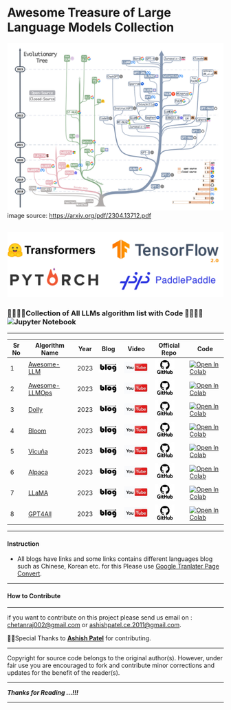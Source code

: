 # Awesome Treasure of Large Language Models Collection

![](https://github.com/chicks2014/Treasure_of_LLM/blob/d210e63a760dd8fc105ea2846f3f4c759cf0bfb6/main_poster.jpg)
image source: https://arxiv.org/pdf/2304.13712.pdf

![fw.jpg](https://github.com/chicks2014/Treasure_of_LLM/blob/main/images/fw.jpg?raw=true)
---

###  🧑‍💻👩‍💻Collection of All LLMs algorithm list with Code 🧑‍💻👩‍💻![Jupyter Notebook](https://img.shields.io/badge/jupyter-%23FA0F00.svg?style=for-the-badge&logo=jupyter&logoColor=white)

---

| Sr No | Algorithm Name                                               | Year | Blog                                                         | Video                                                        | Official Repo                                                | Code                                                         |
| ----- | ------------------------------------------------------------ | ---- | ------------------------------------------------------------ | ------------------------------------------------------------ | ------------------------------------------------------------ | ------------------------------------------------------------ |
| 1     | [Awesome-LLM](https://github.com/Hannibal046/Awesome-LLM)             | 2023 | [![](https://raw.githubusercontent.com/chicks2014/Treasure_of_LLM/main/images/b1.jpg)](https://bit.ly/3rYanJk) | [![Youtube](https://raw.githubusercontent.com/chicks2014/Treasure_of_LLM/main/images/yt1.jpg)](https://youtu.be/6MI0f6YjJIk) | [![](https://raw.githubusercontent.com/chicks2014/Treasure_of_LLM/main/images/git.jpg)](https://github.com/Hannibal046/Awesome-LLM) | [![Open In Colab](https://colab.research.google.com/assets/colab-badge.svg)](https://colab.research.google.com/github/EleutherAI/GPTNeo/blob/master/GPTNeo_example_notebook.ipynb) |
| 2     | [Awesome-LLMOps](https://github.com/tensorchord/Awesome-LLMOps)            | 2023 | [![](https://raw.githubusercontent.com/chicks2014/Treasure_of_LLM/main/images/b1.jpg)](https://bit.ly/3DNsrIp) | [![Youtube](https://raw.githubusercontent.com/chicks2014/Treasure_of_LLM/main/images/yt1.jpg)](https://youtu.be/iDulhoQ2pro) | [![](https://raw.githubusercontent.com/chicks2014/Treasure_of_LLM/main/images/git.jpg)](https://github.com/tensorchord/Awesome-LLMOps) | [![Open In Colab](https://colab.research.google.com/assets/colab-badge.svg)](https://colab.research.google.com/github/bentrevett/pytorch-seq2seq/blob/master/6%20-%20Attention%20is%20All%20You%20Need.ipynb) |
| 3     | [Dolly](https://github.com/databrickslabs/dolly)            | 2023 | [![](https://raw.githubusercontent.com/chicks2014/Treasure_of_LLM/main/images/b1.jpg)](https://www.databricks.com/blog/2023/03/24/hello-dolly-democratizing-magic-chatgpt-open-models.html) | [![Youtube](https://raw.githubusercontent.com/chicks2014/Treasure_of_LLM/main/images/yt1.jpg)](https://www.youtube.com/watch?v=GpWqjNf0SCM) | [![](https://raw.githubusercontent.com/chicks2014/Treasure_of_LLM/main/images/git.jpg)](https://github.com/databrickslabs/dolly) | [![Open In Colab](https://colab.research.google.com/assets/colab-badge.svg)](https://colab.research.google.com/github/bentrevett/pytorch-seq2seq/blob/master/6%20-%20Attention%20is%20All%20You%20Need.ipynb) |
| 4     | [Bloom](https://github.com/huggingface/transformers-bloom-inference)            | 2023 | [![](https://raw.githubusercontent.com/chicks2014/Treasure_of_LLM/main/images/b1.jpg)](https://github.com/huggingface/blog/blob/main/bloom-inference-pytorch-scripts.md) | [![Youtube](https://raw.githubusercontent.com/chicks2014/Treasure_of_LLM/main/images/yt1.jpg)](https://www.youtube.com/watch?v=ZHx0TsYB3ac) | [![](https://raw.githubusercontent.com/chicks2014/Treasure_of_LLM/main/images/git.jpg)](https://github.com/huggingface/transformers-bloom-inference) | [![Open In Colab](https://colab.research.google.com/assets/colab-badge.svg)](https://colab.research.google.com/github/bentrevett/pytorch-seq2seq/blob/master/6%20-%20Attention%20is%20All%20You%20Need.ipynb) |
| 5     | [Vicuña](https://github.com/eddieali/Vicuna-AI-LLM)            | 2023 | [![](https://raw.githubusercontent.com/chicks2014/Treasure_of_LLM/main/images/b1.jpg)](https://lmsys.org/blog/2023-03-30-vicuna/) | [![Youtube](https://raw.githubusercontent.com/chicks2014/Treasure_of_LLM/main/images/yt1.jpg)](https://www.youtube.com/watch?v=ByV5w1ES38A) | [![](https://raw.githubusercontent.com/chicks2014/Treasure_of_LLM/main/images/git.jpg)](https://lmsys.org/blog/2023-03-30-vicuna/) | [![Open In Colab](https://colab.research.google.com/assets/colab-badge.svg)](https://colab.research.google.com/github/bentrevett/pytorch-seq2seq/blob/master/6%20-%20Attention%20is%20All%20You%20Need.ipynb) |
| 6     | [Alpaca](https://github.com/tatsu-lab/stanford_alpaca)            | 2023 | [![](https://raw.githubusercontent.com/chicks2014/Treasure_of_LLM/main/images/b1.jpg)](https://crfm.stanford.edu/2023/03/13/alpaca.html) | [![Youtube](https://raw.githubusercontent.com/chicks2014/Treasure_of_LLM/main/images/yt1.jpg)](https://youtu.be/D-clHgmaKKU) | [![](https://raw.githubusercontent.com/chicks2014/Treasure_of_LLM/main/images/git.jpg)](https://github.com/tatsu-lab/stanford_alpaca) | [![Open In Colab](https://colab.research.google.com/assets/colab-badge.svg)](https://colab.research.google.com/github/bentrevett/pytorch-seq2seq/blob/master/6%20-%20Attention%20is%20All%20You%20Need.ipynb) |
| 7     | [LLaMA](https://github.com/facebookresearch/llama)            | 2023 | [![](https://raw.githubusercontent.com/chicks2014/Treasure_of_LLM/main/images/b1.jpg)](https://ai.facebook.com/blog/large-language-model-llama-meta-ai/) | [![Youtube](https://raw.githubusercontent.com/chicks2014/Treasure_of_LLM/main/images/yt1.jpg)](https://www.youtube.com/watch?v=BKb_AnREvvY) | [![](https://raw.githubusercontent.com/chicks2014/Treasure_of_LLM/main/images/git.jpg)](https://github.com/facebookresearch/llama) | [![Open In Colab](https://colab.research.google.com/assets/colab-badge.svg)](https://colab.research.google.com/github/bentrevett/pytorch-seq2seq/blob/master/6%20-%20Attention%20is%20All%20You%20Need.ipynb) |
| 8     | [GPT4All](https://github.com/nomic-ai/gpt4all)            | 2023 | [![](https://raw.githubusercontent.com/chicks2014/Treasure_of_LLM/main/images/b1.jpg)](https://towardsai.net/p/machine-learning/llama-gpt4all-simplified-local-chatgpt) | [![Youtube](https://raw.githubusercontent.com/chicks2014/Treasure_of_LLM/main/images/yt1.jpg)](https://www.youtube.com/watch?v=rOa0wy2TDYE) | [![](https://raw.githubusercontent.com/chicks2014/Treasure_of_LLM/main/images/git.jpg)](https://github.com/nomic-ai/gpt4all) | [![Open In Colab](https://colab.research.google.com/assets/colab-badge.svg)](https://colab.research.google.com/github/bentrevett/pytorch-seq2seq/blob/master/6%20-%20Attention%20is%20All%20You%20Need.ipynb) |

---

#### Instruction

* All blogs have links and some links contains different languages blog such as Chinese, Korean etc. for this Please use [Google Tranlater Page Convert](https://chrome.google.com/webstore/detail/google-translate/aapbdbdomjkkjkaonfhkkikfgjllcleb?hl=en).

---

#### How to Contribute

---

if you want to contribute on this project please send us email on : chetanraj002@gmail.com or ashishpatel.ce.2011@gmail.com. 

🙏🙏Special Thanks to [**Ashish Patel**](https://github.com/ashishpatel26) for contributing.

---

Copyright for source code belongs to the original author(s). However, under fair use you are encouraged to fork and contribute minor corrections and updates for the benefit of the reader(s).

---

**_Thanks for  Reading ...!!!_**

---

